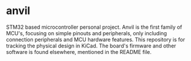 # anvil
STM32 based microcontroller personal project. Anvil is the first family of MCU's, focusing on simple pinouts and peripherals, only including connection peripherals and MCU hardware features. This repository is for tracking the physical design in KiCad. The board's firmware and other software is found elsewhere, mentioned in the README file.
